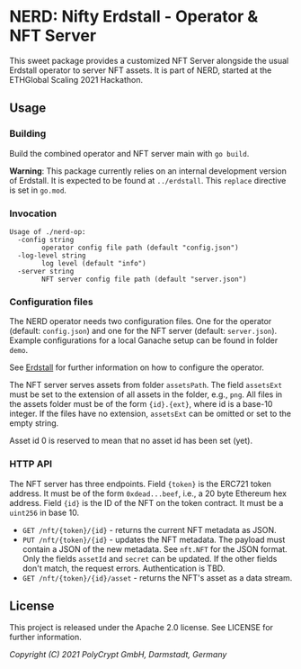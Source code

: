 # NERD: Nifty Erdstall - Operator & NFT Server

This sweet package provides a customized NFT Server alongside the usual Erdstall
operator to server NFT assets. It is part of NERD, started at the ETHGlobal
Scaling 2021 Hackathon.

## Usage

### Building

Build the combined operator and NFT server main with `go build`.

**Warning**: This package currently relies on an internal development version of
Erdstall. It is expected to be found at `../erdstall`. This `replace` directive
is set in `go.mod`.

### Invocation

```
Usage of ./nerd-op:
  -config string
    	operator config file path (default "config.json")
  -log-level string
    	log level (default "info")
  -server string
    	NFT server config file path (default "server.json")
```

### Configuration files

The NERD operator needs two configuration files. One for the operator (default:
`config.json`) and one for the NFT server (default: `server.json`).
Example configurations for a local Ganache setup can be found in folder `demo`.

See [Erdstall](https://github.com/perun-network/erdstall) for further
information on how to configure the operator.

The NFT server serves assets from folder `assetsPath`. The field `assetsExt`
must be set to the extension of all assets in the folder, e.g., `png`. All files
in the assets folder must be of the form `{id}.{ext}`, where id is a base-10
integer. If the files have no extension, `assetsExt` can be omitted or set to
the empty string.

Asset id 0 is reserved to mean that no asset id has been set (yet).

### HTTP API
The NFT server has three endpoints. Field `{token}` is the ERC721 token address.
It must be of the form `0xdead...beef`, i.e., a 20 byte Ethereum hex address.
Field `{id}` is the ID of the NFT on the token contract. It must be a `uint256`
in base 10.

* `GET /nft/{token}/{id}` - returns the current NFT metadata as JSON.
* `PUT /nft/{token}/{id}` - updates the NFT metadata. The payload must contain a
  JSON of the new metadata. See `nft.NFT` for the JSON format. Only the fields
  `assetId` and `secret` can be updated. If the other fields don't match, the
  request errors. Authentication is TBD.
* `GET /nft/{token}/{id}/asset` - returns the NFT's asset as a data stream.

## License
This project is released under the Apache 2.0 license. See LICENSE for further
information.

_Copyright (C) 2021 PolyCrypt GmbH, Darmstadt, Germany_
